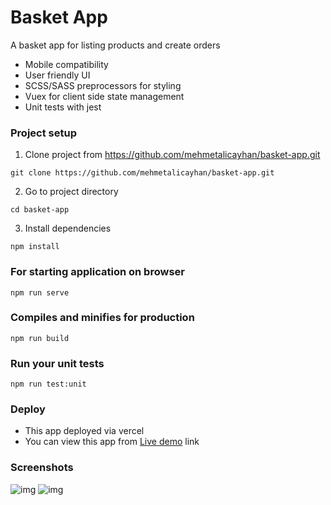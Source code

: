 # Basket App

A basket app for listing products and create orders 

- Mobile compatibility
- User friendly UI
- SCSS/SASS preprocessors for styling
- Vuex for client side state management
- Unit tests with jest

### Project setup
1. Clone project from https://github.com/mehmetalicayhan/basket-app.git
```
git clone https://github.com/mehmetalicayhan/basket-app.git
```
2. Go to project directory
```
cd basket-app
```
3. Install dependencies
```
npm install
```

### For starting application on browser
```
npm run serve
```

### Compiles and minifies for production
```
npm run build
```

### Run your unit tests
```
npm run test:unit
```

### Deploy
- This app deployed via vercel 
- You can view this app from [Live demo](https://basket-app.vercel.app/) link

### Screenshots
![img](https://i.hizliresim.com/99mmtl6.png)
![img](https://i.hizliresim.com/9y556on.png)

